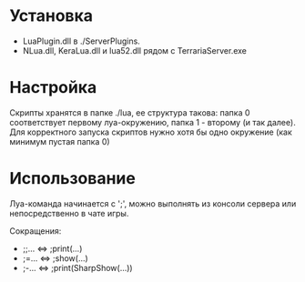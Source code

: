 # Установка
  * LuaPlugin.dll в ./ServerPlugins.
  * NLua.dll, KeraLua.dll и lua52.dll рядом с TerrariaServer.exe
# Настройка
Скрипты хранятся в папке ./lua, ее структура такова: папка 0 соответствует первому луа-окружению, папка 1 - второму (и так далее).
Для корректного запуска скриптов нужно хотя бы одно окружение (как минимум пустая папка 0)
# Использование
Луа-команда начинается с ';', можно выполнять из консоли сервера или непосредственно в чате игры.

Сокращения:
  * ;;... <=> ;print(...)
  * ;=... <=> ;show(...)
  * ;-... <=> ;print(SharpShow(...))
